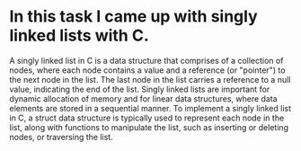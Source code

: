 # In this task I came up with singly linked lists with C. 
A singly linked list in C is a data structure that comprises of a collection of nodes, where each node contains a value and a reference (or "pointer") to the next node in the list. The last node in the list carries a reference to a null value, indicating the end of the list. Singly linked lists are important for dynamic allocation of memory and for linear data structures, where data elements are stored in a sequential manner. To implement a singly linked list in C, a struct data structure is typically used to represent each node in the list, along with functions to manipulate the list, such as inserting or deleting nodes, or traversing the list.
